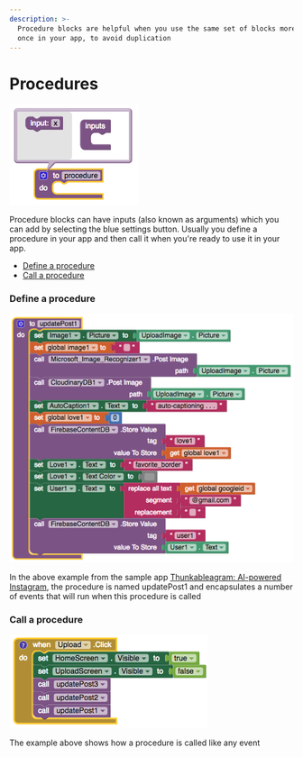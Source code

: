 ```yaml
---
description: >-
  Procedure blocks are helpful when you use the same set of blocks more than
  once in your app, to avoid duplication
---
```


# Procedures

![](../../../.gitbook/assets/function-block-1.png)

Procedure blocks can have inputs \(also known as arguments\) which you can add by selecting the blue settings button. Usually you define a procedure in your app and then call it when you're ready to use it in your app.

* [Define a procedure](procedures.md#define-a-procedure)
* [Call a procedure](procedures.md#call-a-procedure)

### Define a procedure

![](../../../.gitbook/assets/function-block-2.png)

In the above example from the sample app [Thunkableagram: AI-powered Instagram](procedures.md), the procedure is named updatePost1 and encapsulates a number of events that will run when this procedure is called

### Call a procedure

![](../../../.gitbook/assets/function-block-3.png)

The example above shows how a procedure is called like any event

